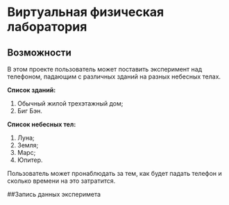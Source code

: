# Виртуальная физическая лаборатория
## Возможности
В этом проекте пользователь может поставить эксперимент над телефоном, падающим с различных зданий на разных небесных телах.

**Список зданий:**
1. Обычный жилой трехэтажный дом;
2. Биг Бэн.

**Список небесных тел:**
1. Луна;
2. Земля;
3. Марс;
4. Юпитер.

Пользователь может пронаблюдать за тем, как будет падать телефон и сколько времени на это затратится.

##Запись данных эксперимета
